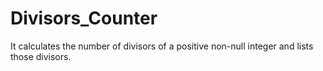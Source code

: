 # Divisors_Counter
It calculates the number of divisors of a positive non-null integer and lists those divisors.
